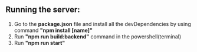 ## Running the server:
1. Go to the **package.json** file and install all the devDependencies by using command **"npm install [name]"**
2. Run **"npm run build:backend"** command in the powershell(terminal)
3. Run **"npm run start"**